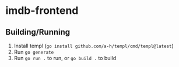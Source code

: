 # imdb-frontend

## Building/Running
1. Install templ (`go install github.com/a-h/templ/cmd/templ@latest`)
2. Run `go generate`
3. Run `go run .` to run, or `go build .` to build